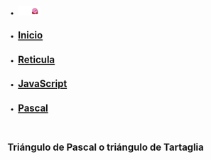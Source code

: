 <!DOCTYPE html>
<html lang="en">
<head>
    <link rel="shortcut icon" href="img/icono.png">
    <link rel="stylesheet" href="miestilos.css">
    <meta http-equiv="Content-Type" content="text/html; charset=utf-8">
    <meta name="viewport" content="width=device-width, initial-scale=1">
</head>
<body background="img/3.jpg">
    <nav id="menuprincipal">
    <div>
        <ul>
            <li>
                <img src="img\Kirby-02.gif" width="50" alt="request image">
            </li>
            <li>
                <a href="index.md"><h2>Inicio</h2></a>
            </li>
            <li>
                <a href="reticula.md"><h2>Reticula</h2></a>
            </li>
            <li>
                <a href="JavaScript.md"><h2>JavaScript</h2></a>
            </li>
            <li>
                <a href="pascal.md"><h2>Pascal</h2></a>
            </li>
        </ul>
    </div>
    </nav>
    <br />
    <div class="container">
        <div class="row">
<p id="resultado"></p>
            <script src="js/index.js"></script>  
<h2>Triángulo de Pascal o triángulo de Tartaglia</h2>  
